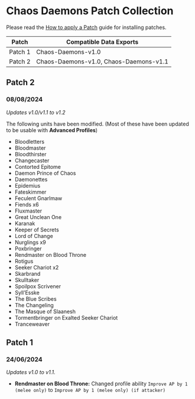 # Chaos Daemons Patch Collection
Please read the [How to apply a Patch](/Guides/Patches.md) guide for installing patches.

Patch | Compatible Data Exports
--- | ---
Patch 1 | Chaos-Daemons-v1.0
Patch 2 | Chaos-Daemons-v1.0, Chaos-Daemons-v1.1

## Patch 2
### 08/08/2024
 *Updates v1.0/v1.1 to v1.2*

The following units have been modified. (Most of these have been updated to be usable with **Advanced Profiles**)
  * Bloodletters
  * Bloodmaster
  * Bloodthirster
  * Changecaster
  * Contorted Epitome
  * Daemon Prince of Chaos
  * Daemonettes
  * Epidemius
  * Fateskimmer
  * Feculent Gnarlmaw
  * Fiends x6
  * Fluxmaster
  * Great Unclean One
  * Karanak
  * Keeper of Secrets
  * Lord of Change
  * Nurglings x9
  * Poxbringer
  * Rendmaster on Blood Throne
  * Rotigus
  * Seeker Chariot x2
  * Skarbrand
  * Skulltaker
  * Spoilpox Scrivener
  * Syll’Esske
  * The Blue Scribes
  * The Changeling
  * The Masque of Slaanesh
  * Tormentbringer on Exalted Seeker Chariot
  * Tranceweaver

## Patch 1
### 24/06/2024
  *Updates v1.0 to v1.1.*
  
  * **Rendmaster on Blood Throne:** Changed profile ability `Improve AP by 1 (melee only)` to  `Improve AP by 1 (melee only) (if attacker)`
